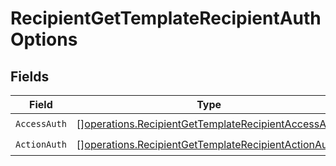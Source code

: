 # RecipientGetTemplateRecipientAuthOptions


## Fields

| Field                                                                                                                      | Type                                                                                                                       | Required                                                                                                                   | Description                                                                                                                |
| -------------------------------------------------------------------------------------------------------------------------- | -------------------------------------------------------------------------------------------------------------------------- | -------------------------------------------------------------------------------------------------------------------------- | -------------------------------------------------------------------------------------------------------------------------- |
| `AccessAuth`                                                                                                               | [][operations.RecipientGetTemplateRecipientAccessAuth](../../models/operations/recipientgettemplaterecipientaccessauth.md) | :heavy_check_mark:                                                                                                         | N/A                                                                                                                        |
| `ActionAuth`                                                                                                               | [][operations.RecipientGetTemplateRecipientActionAuth](../../models/operations/recipientgettemplaterecipientactionauth.md) | :heavy_check_mark:                                                                                                         | N/A                                                                                                                        |